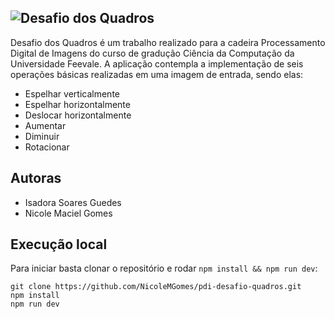 ## ![Desafio dos Quadros](/public/banner.png)

Desafio dos Quadros é um trabalho realizado para a cadeira Processamento Digital de Imagens do curso de gradução Ciência da Computação da Universidade Feevale. A aplicação contempla a implementação de seis operações básicas realizadas em uma imagem de entrada, sendo elas:

* Espelhar verticalmente
* Espelhar horizontalmente
* Deslocar horizontalmente
* Aumentar
* Diminuir
* Rotacionar

## Autoras

* Isadora Soares Guedes
* Nicole Maciel Gomes
## Execução local

Para iniciar basta clonar o repositório e rodar `npm install && npm run dev`:

    git clone https://github.com/NicoleMGomes/pdi-desafio-quadros.git
    npm install
    npm run dev
